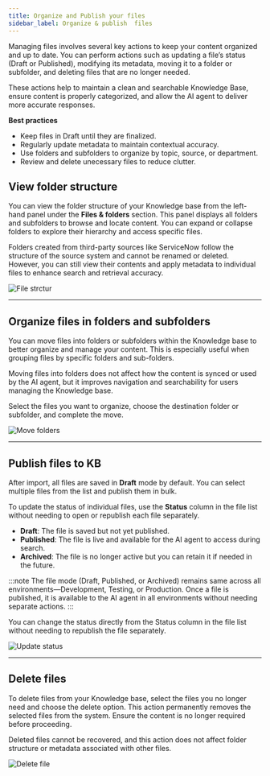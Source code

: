 ```yaml
---
title: Organize and Publish your files
sidebar_label: Organize & publish  files
---
```




Managing files involves several key actions to keep your content organized and up to date. You can perform actions such as updating a file’s status (Draft or Published), modifying its metadata, moving it to a folder or subfolder, and deleting files that are no longer needed.

These actions help to maintain a clean and searchable Knowledge Base, ensure content is properly categorized, and allow the AI agent to deliver more accurate responses.

**Best practices**

* Keep files in Draft until they are finalized.
* Regularly update metadata to maintain contextual accuracy.
* Use folders and subfolders to organize by topic, source, or department.
* Review and delete unecessary files to reduce clutter.



## View folder structure

You can view the folder structure of your Knowledge base from the left-hand panel under the **Files & folders** section. This panel displays all folders and subfolders to browse and locate content. You can expand or collapse folders to explore their hierarchy and access specific files.

Folders created from third-party sources like ServiceNow follow the structure of the source system and cannot be renamed or deleted. However, you can still view their contents and apply metadata to individual files to enhance search and retrieval accuracy.

   ![File strctur](/files/filestrctur.gif)

---

## Organize files in folders and subfolders

You can move files into folders or subfolders within the Knowledge base to better organize and manage your content. This is especially useful when grouping files by specific folders and sub-folders.

Moving files into folders does not affect how the content is synced or used by the AI agent, but it improves navigation and searchability for users managing the Knowledge base.

Select the files you want to organize, choose the destination folder or subfolder, and complete the move.

![Move folders](/files/movefolders.gif)

---

## Publish files to KB

After import, all files are saved in **Draft** mode by default. You can select multiple files from the list and publish them in bulk.

To update the status of individual files, use the **Status** column in the file list without needing to open or republish each file separately.

* **Draft**: The file is saved but not yet published.
* **Published**: The file is live and available for the AI agent to access during search.
* **Archived**: The file is no longer active but you can retain it if needed in the future.

:::note
The file mode (Draft, Published, or Archived) remains same across all environments—Development, Testing, or Production. Once a file is published, it is available to the AI agent in all environments without needing separate actions.
:::

You can change the status directly from the Status column in the file list without needing to republish the file separately.

![Update status](/files/updatestatus.gif)

---

## Delete files
    
To delete files from your Knowledge base, select the files you no longer need and choose the delete option. This action permanently removes the selected files from the system. Ensure the content is no longer required before proceeding.

Deleted files cannot be recovered, and this action does not affect folder structure or metadata associated with other files.

![Delete file](/files/deletefile.gif)



<!-- KB AI-agent can utilize ingested data to provide more informative responses. There are multiple entry points through which data can be fed into the AI-agent.


## Upload website URLs

Easily upload your website URLs directly to our platform. When the AI-agent encounters a question related to the website, it will provide relevant answers.

To upload your website URL, follow:

1. Go to **Knowledge base** > **Files** > click **+ Add URL**.
    
    ![](https://i.imgur.com/TGDsX7Q.png)

2. Enter the website URL and click **Save**.

    ![image](https://i.imgur.com/ghqSJ32.png)

This handles all sub URLs automatically, to improve accuracy, add more URLs manually under **Upload documents**. 


:::note
Redirection links(URL) cannot be displayed within the summarized answer. 
The best practice for LLMs is to avoid generating links in responses or summarizations. This precaution is taken because LLMs can potentially miss characters like "-", which could break the link or even direct users to unsafe pages, posing a security risk. Therefore, it's safer to refrain from including links altogether.
:::


------

## Manual data ingestion 

### Upload documents from local system

Upload specific documents to enable the AI-agent to identify relevant questions and provide accurate answers from them. You can upload **Word**, **PPT**, **PDF** and **Txt** files.

To upload files from your system, follow:

1. Go to **KB** > **Upload documents** > **Your computer**.

 ![](https://imgur.com/XE1XImg.png)

2. Click **Upload document** to upload your documents here. Currently we support file sizes upto 20MB.

    <img src="https://i.imgur.com/PZmgkA6.png" alt="drawing" width="80%"/>

3. Enable **Generate Q&A** to let the AI-agent to respond to users questions with answers that resemble human-like responses.
4. Enable **Enable table parsing** to allow the AI-agent to extract structured data from tables in a document or a webpage.
5. Choose the langauge of the uploaded file and click **Add**.

:::note
- Our team is still in process of fine tuning the feature so while uploading the files, it's preferable to have data in the form of bullet points or paragraphs rather than tables.
- When docs are in indexing/pending state, you have to wait in queue. Ensure you dont enable table parsing or QnA generation when you index.
- If the PDFs belong to any language other than English, the end results might not be perfect. Please post your concerns on [community.yellow.ai](https://community.yellow.ai/) , our product experts will help you.
:::

### Add acronyms 

You can boost AI-agent understanding and search accuracy via Acronyms.

In the **Acronym** section, you can enter common phrases for specific terms. This helps the AI-agent understand and fetch accurate results from the documentation, even when users use abbreviations. For example, users might use **WA** for **WhatsApp**. If you add this acronym the AI-agent can understand it as **WhatsApp** whenever a user uses it. 

To add acronyms, follow:

1. Go to **Knowledge base** > **Files** >  **Manage acronyms**.

    ![](https://i.imgur.com/r0X2NZJ.png)

2. Click **Add new acronym** > **+ Acronym name**, enter the name of the specific term and in **Acronyms** enter the commonly used utterances for that term.

   <img src="https://i.imgur.com/eZuSYgD.png" alt="drawing" width="50%"/>

3. Click **Add list item**. 
4. You can edit the entered acronyms by selecting and deleting them or by clicking on the three dots on the right side for further modifications.

    ![image](https://imgur.com/4ObT0kh.png)


### Upload specific URLs/subdomain URLs

You can provide info to users from a specific URL/sub-URLs, this enhances the response accuracy. To add multiple URLs, follow: 

1. Go to **Knowledge base** > **Files** > **Upload documents** > **Upload URL**.

    ![](https://i.imgur.com/qrA5Y7G.png)

2. Enter the URL and click **Upload**. To add furthermore URLs, click **Add another URL**.

    <img src="https://i.imgur.com/HNxQ58E.png" alt="drawing" width="60%"/>
   
----

## Upload documents via. third-party applications

You can upload documents/folders from third-party applications (such as **AWS S3** and **Sharepoint**). 

> These documents are fetched one time from the integrations and are not auto-synced frequently. 

### AWS S3 integration

To upload folders/files from AWS S3 to cloud platform, follow:

1. Go to **Knowledge base** > **Files** > **Upload documents** > **AWS S3**.

    ![](https://i.imgur.com/FD12kKp.png)

2. Fill in the fields and click **Sync folders** select the folder from the chosen bucket to sync with.

    ![](https://i.imgur.com/qvdNJSB.png)

3. Click **Upload**.
 
### Sharepoint integration

To upload folders/files from Sharepoint to cloud platform, follow:

1. Go to **Knowledge base** > **Files** > **Upload documents** > **Sharepoint**.

    ![](https://i.imgur.com/5FA02FR.png)

2. Fill in the fields and select the folder from the chosen bucket to sync with.

    ![](https://i.imgur.com/jX6iB57.png)

3. Click **Upload**.


---

## Additional options for uploaded documents 

For each uploaded document, you have the following customization options:

- **Edit tags**: Add tags for identification and categorization of specific documents.
- **Edit properties**:
    - **File name**: Modify the file name as needed.
    - **Redirection URL**: When activated, redirects to a designated URL while simultaneously displaying the search results from the doc-cog.
    > Tags and properties are particularly useful when utilizing the Document Search Node > Metadata filters.
- **Preview**: View the document, providing options to explore the uploaded content.
    - **Generate QnA**: Click to generate Q&A, acting similarly to FAQs. You can access this in **Train** > **Documents** > **QnA Extract**.
- **Delete**: Remove the document.

   ![](https://i.imgur.com/PbQoEsV.png)


----

## Search and filter uploaded documents 

When you have uploaded multiple documents and you quickly want to find it and make some change, you can use **search** option by typing the file name. 
    ![image](https://imgur.com/OvKdNoU.png)

You can locate the uploaded documents based on the following parameters using **Filters**:

1. Click **Filters** and fill in the following fields.
    * **File name:** Type the name of the file
    * **Source:** Select the source from which the file was uploaded to the platform
    * **Status:** Select the status of the uploaded file
    * **Tags:** Type the added tags

2. Click **Apply filter**.

    ![](https://i.imgur.com/XAZdX52.png)
 -->









